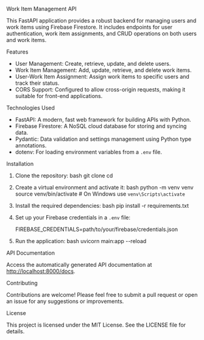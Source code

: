 
 Work Item Management API

This FastAPI application provides a robust backend for managing users and work items using Firebase Firestore. It includes endpoints for user authentication, work item assignments, and CRUD operations on both users and work items.

 Features

- User Management: Create, retrieve, update, and delete users.
- Work Item Management: Add, update, retrieve, and delete work items.
- User-Work Item Assignment: Assign work items to specific users and track their status.
- CORS Support: Configured to allow cross-origin requests, making it suitable for front-end applications.

 Technologies Used

- FastAPI: A modern, fast web framework for building APIs with Python.
- Firebase Firestore: A NoSQL cloud database for storing and syncing data.
- Pydantic: Data validation and settings management using Python type annotations.
- dotenv: For loading environment variables from a `.env` file.

 Installation

1. Clone the repository:
   bash
   git clone <repository-url>
   cd <repository-name>
   

2. Create a virtual environment and activate it:
   bash
   python -m venv venv
   source venv/bin/activate  # On Windows use `venv\Scripts\activate`
   

3. Install the required dependencies:
   bash
   pip install -r requirements.txt
   

4. Set up your Firebase credentials in a `.env` file:
   
   FIREBASE_CREDENTIALS=path/to/your/firebase/credentials.json
   

5. Run the application:
   bash
   uvicorn main:app --reload
   

 API Documentation

Access the automatically generated API documentation at [http://localhost:8000/docs](http://localhost:8000/docs).

 Contributing

Contributions are welcome! Please feel free to submit a pull request or open an issue for any suggestions or improvements.

 License

This project is licensed under the MIT License. See the LICENSE file for details.
